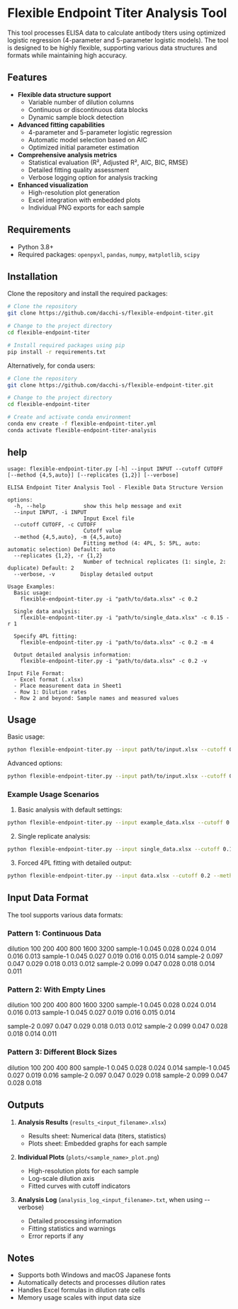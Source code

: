 # Flexible Endpoint Titer Analysis Tool

This tool processes ELISA data to calculate antibody titers using optimized logistic regression (4-parameter and 5-parameter logistic models). The tool is designed to be highly flexible, supporting various data structures and formats while maintaining high accuracy.

## Features

* **Flexible data structure support**
  - Variable number of dilution columns
  - Continuous or discontinuous data blocks
  - Dynamic sample block detection
* **Advanced fitting capabilities**
  - 4-parameter and 5-parameter logistic regression
  - Automatic model selection based on AIC
  - Optimized initial parameter estimation
* **Comprehensive analysis metrics**
  - Statistical evaluation (R², Adjusted R², AIC, BIC, RMSE)
  - Detailed fitting quality assessment
  - Verbose logging option for analysis tracking
* **Enhanced visualization**
  - High-resolution plot generation
  - Excel integration with embedded plots
  - Individual PNG exports for each sample

## Requirements

* Python 3.8+
* Required packages: `openpyxl`, `pandas`, `numpy`, `matplotlib`, `scipy`

## Installation

Clone the repository and install the required packages:

```bash
# Clone the repository
git clone https://github.com/dacchi-s/flexible-endpoint-titer.git

# Change to the project directory
cd flexible-endpoint-titer

# Install required packages using pip
pip install -r requirements.txt
```

Alternatively, for conda users:

```bash
# Clone the repository
git clone https://github.com/dacchi-s/flexible-endpoint-titer.git

# Change to the project directory
cd flexible-endpoint-titer

# Create and activate conda environment
conda env create -f flexible-endpoint-titer.yml
conda activate flexible-endpoint-titer-analysis
```

## help
```
usage: flexible-endpoint-titer.py [-h] --input INPUT --cutoff CUTOFF [--method {4,5,auto}] [--replicates {1,2}] [--verbose]

ELISA Endpoint Titer Analysis Tool - Flexible Data Structure Version

options:
  -h, --help            show this help message and exit
  --input INPUT, -i INPUT
                        Input Excel file
  --cutoff CUTOFF, -c CUTOFF
                        Cutoff value
  --method {4,5,auto}, -m {4,5,auto}
                        Fitting method (4: 4PL, 5: 5PL, auto: automatic selection) Default: auto
  --replicates {1,2}, -r {1,2}
                        Number of technical replicates (1: single, 2: duplicate) Default: 2
  --verbose, -v        Display detailed output

Usage Examples:
  Basic usage:
    flexible-endpoint-titer.py -i "path/to/data.xlsx" -c 0.2
  
  Single data analysis:
    flexible-endpoint-titer.py -i "path/to/single_data.xlsx" -c 0.15 -r 1
  
  Specify 4PL fitting:
    flexible-endpoint-titer.py -i "path/to/data.xlsx" -c 0.2 -m 4
  
  Output detailed analysis information:
    flexible-endpoint-titer.py -i "path/to/data.xlsx" -c 0.2 -v

Input File Format:
  - Excel format (.xlsx)
  - Place measurement data in Sheet1
  - Row 1: Dilution rates
  - Row 2 and beyond: Sample names and measured values
```

## Usage

Basic usage:
```bash
python flexible-endpoint-titer.py --input path/to/input.xlsx --cutoff 0.2
```

Advanced options:
```bash
python flexible-endpoint-titer.py --input path/to/input.xlsx --cutoff 0.2 --method <4|5|auto> --replicates <1|2> --verbose
```

### Example Usage Scenarios

1. Basic analysis with default settings:
```bash
python flexible-endpoint-titer.py --input example_data.xlsx --cutoff 0.1
```

2. Single replicate analysis:
```bash
python flexible-endpoint-titer.py --input single_data.xlsx --cutoff 0.15 --replicates 1
```

3. Forced 4PL fitting with detailed output:
```bash
python flexible-endpoint-titer.py --input data.xlsx --cutoff 0.2 --method 4 --verbose
```

## Input Data Format

The tool supports various data formats:

### Pattern 1: Continuous Data
dilution   100    200    400    800   1600   3200
sample-1   0.045  0.028  0.024  0.014  0.016  0.013
sample-1   0.045  0.027  0.019  0.016  0.015  0.014
sample-2   0.097  0.047  0.029  0.018  0.013  0.012
sample-2   0.099  0.047  0.028  0.018  0.014  0.011

### Pattern 2: With Empty Lines
dilution   100    200    400    800   1600   3200
sample-1   0.045  0.028  0.024  0.014  0.016  0.013
sample-1   0.045  0.027  0.019  0.016  0.015  0.014

sample-2   0.097  0.047  0.029  0.018  0.013  0.012
sample-2   0.099  0.047  0.028  0.018  0.014  0.011

### Pattern 3: Different Block Sizes
dilution   100    200    400    800
sample-1   0.045  0.028  0.024  0.014
sample-1   0.045  0.027  0.019  0.016
sample-2   0.097  0.047  0.029  0.018
sample-2   0.099  0.047  0.028  0.018

## Outputs

1. **Analysis Results** (`results_<input_filename>.xlsx`)
   - Results sheet: Numerical data (titers, statistics)
   - Plots sheet: Embedded graphs for each sample

2. **Individual Plots** (`plots/<sample_name>_plot.png`)
   - High-resolution plots for each sample
   - Log-scale dilution axis
   - Fitted curves with cutoff indicators

3. **Analysis Log** (`analysis_log_<input_filename>.txt`, when using --verbose)
   - Detailed processing information
   - Fitting statistics and warnings
   - Error reports if any

## Notes

- Supports both Windows and macOS Japanese fonts
- Automatically detects and processes dilution rates
- Handles Excel formulas in dilution rate cells
- Memory usage scales with input data size
